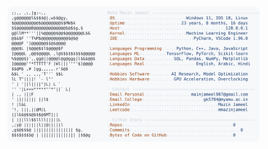 <picture>
  <source srcset="https://raw.githubusercontent.com/mmazinjameel/mmazinjameel/main/dark_mode.svg?v=1753072511" media="(prefers-color-scheme: dark)">
  <img src="https://raw.githubusercontent.com/mmazinjameel/mmazinjameel/main/light_mode.svg?v=1753072511">
</picture>
